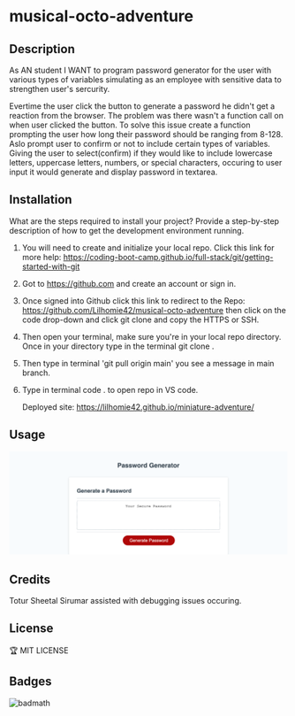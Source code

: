 # musical-octo-adventure

## Description

As AN student I WANT to program password generator for the user with various types of variables simulating as an employee with sensitive data to strengthen user's sercurity.

Evertime the user click the button to generate a password he didn't get a reaction from the browser. The problem was there wasn't a function call on when user clicked the button. To solve this issue create a function prompting the user how long their password should be ranging from 8-128. Aslo prompt user to confirm or not to include certain types of variables. Giving the user to select(confirm) if they would like to include lowercase letters, uppercase letters, numbers, or special characters, occuring to user input it would generate and display password in textarea.

## Installation

What are the steps required to install your project? Provide a step-by-step description of how to get the development environment running.

1. You will need to create and initialize your local repo. Click this link for more help: https://coding-boot-camp.github.io/full-stack/git/getting-started-with-git

2. Got to https://github.com and create an account or sign in.

3. Once signed into Github click this link to redirect to the Repo: https://github.com/Lilhomie42/musical-octo-adventure then click on the code drop-down and click git clone and copy the HTTPS or SSH.

4. Then open your terminal, make sure you're in your local repo directory. Once in your directory type in the terminal git clone <And Paste HTTPS or SSH>.

5. Then type in terminal 'git pull origin main' you see a message in main branch.

6. Type in terminal code . to open repo in VS code.

    Deployed site:  https://lilhomie42.github.io/miniature-adventure/ 


## Usage

![PASSWORD!](./assets/images/Module-3-screenshot.html.png)

## Credits

Totur Sheetal Sirumar assisted with debugging issues occuring.

## License

🏆 MIT LICENSE

## Badges

![badmath](https://img.shields.io/github/languages/top/lernantino/badmath)


